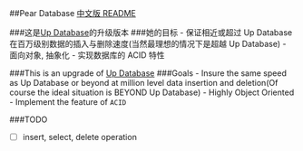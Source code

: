 ##Pear Database
[中文版 README](./README.md)

###这是[Up Database](http://www.github.com/UncP/Up_Database)的升级版本
###她的目标
	- 保证相近或超过 Up Database 在百万级别数据的插入与删除速度(当然最理想的情况下是超越 Up Database)
	- 面向对象, 抽象化
	- 实现数据库的 ACID 特性

###This is an upgrade of [Up Database](http://www.github.com/UncP/Up_Database)
###Goals
	- Insure the same speed as Up Database or beyond at million level data insertion and deletion(Of course the ideal situation is BEYOND Up Database)
	- Highly Object Oriented
	- Implement the feature of `ACID`

###TODO
- [ ] insert, select, delete operation